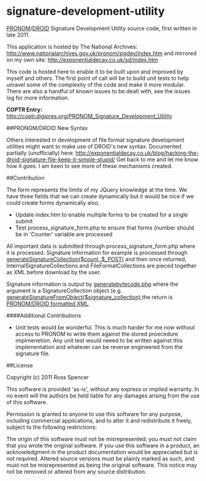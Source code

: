 signature-development-utility
=============================

[PRONOM](http://www.nationalarchives.gov.uk/PRONOM/Default.aspx)/[DROID](http://www.nationalarchives.gov.uk/information-management/manage-information/preserving-digital-records/droid/) Signature Development Utility source code, first written in late 2011. 

This application is hosted by The National Archives: http://www.nationalarchives.gov.uk/pronom/sigdev/index.htm
and mirrored on my own site: http://exponentialdecay.co.uk/sd/index.htm

This code is hosted here to enable it to be built upon and improved by myself and others. The first point of call
will be to build unit tests to help unravel some of the complexity of the code and make it more modular. There are
also a handful of known issues to be dealt with, see the issues log for more information.

**COPTR Entry:** http://coptr.digipres.org/PRONOM_Signature_Development_Utility 

##PRONOM/DROID New Syntax

Others interested in development of file format signature development utilities might want to make use of DROID's new
syntax. Documented partially (unofficially) here: http://exponentialdecay.co.uk/blog/hacking-the-droid-signature-file-keep-it-simple-stupid/ Get back to me and let me know
how it goes. I am keen to see more of these mechanisms created. 

##Contribution

The form represents the limits of my JQuery knowledge at the time. We have three fields that we can create dynamically but it
would be nice if we could create forms dynamically also.

* Update index.htm to enable multiple forms to be created for a single submit
* Test process_signature_form.php to ensure that forms (number should be in 'Counter' variable are processed

All important data is submitted through process_signature_form.php where it is processed. Signature information for example
is processed through [generateSignatureCollection($count, $_POST)](https://github.com/exponential-decay/signature-development-utility/blob/master/php/process_signature_form.php#L85) 
and then once returned, InternalSignatureCollections and FileFormatCollections are pieced together as XML before download by the user. 

Signature information is output by [generatebytecode.php](https://github.com/exponential-decay/signature-development-utility/blob/master/php/generatebytecode/generatebytecode.php) where the argument is a SignatureCollection object (e.g. [generateSignatureFromObject($signature_collection) ](https://github.com/exponential-decay/signature-development-utility/blob/master/php/generatebytecode/generatebytecode.php#L63) the return is [PRONOM/DROID formatted XML](https://github.com/exponential-decay/signature-development-utility/blob/master/php/generatebytecode/generatebytecode.php#L148).

####Additional Contributions

* Unit tests would be wonderful. This is much harder for me now without access to PRONOM to write them against
the stored proecedure implmenetion. Any unit test would neeed to be written against this implementation and whatever can be
reverse engineered from the signature file. 

##License

Copyright (c) 2011 Ross Spencer

This software is provided 'as-is', without any express or implied warranty. In no event will the authors be held liable for any damages arising from the use of this software.

Permission is granted to anyone to use this software for any purpose, including commercial applications, and to alter it and redistribute it freely, subject to the following restrictions:

The origin of this software must not be misrepresented; you must not claim that you wrote the original software. If you use this software in a product, an acknowledgment in the product documentation would be appreciated but is not required.
Altered source versions must be plainly marked as such, and must not be misrepresented as being the original software.
This notice may not be removed or altered from any source distribution.

